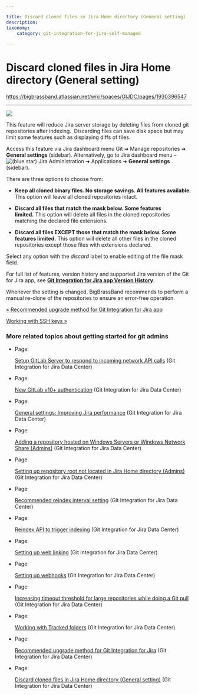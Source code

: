 ```yaml
---

title: Discard cloned files in Jira Home directory (General setting)
description:
taxonomy:
    category: git-integration-for-jira-self-managed

---
```


# Discard cloned files in Jira Home directory (General setting)

<https://bigbrassband.atlassian.net/wiki/spaces/GIJDC/pages/1930396547>

* * *

![](https://bigbrassband.atlassian.net/wiki/download/attachments/1930396547/gitserver-discard-cloned-files-gencfg.png?version=1&modificationDate=1630642798827&cacheVersion=1&api=v2)

This feature will reduce Jira server storage by deleting files from cloned git repositories after indexing.  Discarding files can save disk space but may limit some features such as displaying diffs of files.

Access this feature via Jira dashboard menu Git ➜ Manage repositories ➜ **General settings** (sidebar). Alternatively, go to Jira dashboard menu – ![(blue star)](/wiki/s/-1639011364/6452/8b4898d3c114827e64ec143b4fa79bb76a6cfa5b/_/images/icons/emoticons/star_blue.png) Jira Administration ➜ Applications ➜ **General settings** (sidebar).

There are three options to choose from:

*   **Keep all cloned binary files. No storage savings. All features available.** This option will leave all cloned repositories intact.
    
*   **Discard all files that match the mask below. Some features limited.** This option will delete all files in the cloned repositories matching the declared file extensions.
    
*   **Discard all files EXCEPT those that match the mask below. Some features limited.** This option will delete all other files in the cloned repositories except those files with extensions declared.
    

Select any option with the _discard_ label to enable editing of the file mask field.  

For full list of features, version history and supported Jira version of the Git for Jira app, see [**Git Integration for Jira app Version History**](https://marketplace.atlassian.com/plugins/com.xiplink.jira.git.jira_git_plugin/versions).

Whenever the setting is changed, BigBrassBand recommends to perform a manual re-clone of the repositories to ensure an error-free operation.

[« Recommended upgrade method for Git Integration for Jira app](/wiki/spaces/GIJDC/pages/1930396509/Recommended+upgrade+method+for+Git+Integration+for+Jira)

[Working with SSH keys »](/wiki/spaces/GIJDC/pages/1930396577/Working+with+SSH+keys)

### More related topics about getting started for git admins

*   Page:
    
    [Setup GitLab Server to respond to incoming network API calls](/wiki/spaces/GIJDC/pages/1930396193/Setup+GitLab+Server+to+respond+to+incoming+network+API+calls) (Git Integration for Jira Data Center)
    
*   Page:
    
    [New GitLab v10+ authentication](/wiki/spaces/GIJDC/pages/1930396211) (Git Integration for Jira Data Center)
    
*   Page:
    
    [General settings: Improving Jira performance](/wiki/spaces/GIJDC/pages/1930396229/General+settings%3A+Improving+Jira+performance) (Git Integration for Jira Data Center)
    
*   Page:
    
    [Adding a repository hosted on Windows Servers or Windows Network Share (Admins)](/wiki/spaces/GIJDC/pages/1930396287) (Git Integration for Jira Data Center)
    
*   Page:
    
    [Setting up repository root not located in Jira Home directory (Admins)](/wiki/spaces/GIJDC/pages/1930396317) (Git Integration for Jira Data Center)
    
*   Page:
    
    [Recommended reindex interval setting](/wiki/spaces/GIJDC/pages/1930396353/Recommended+reindex+interval+setting) (Git Integration for Jira Data Center)
    
*   Page:
    
    [Reindex API to trigger indexing](/wiki/spaces/GIJDC/pages/1930396333/Reindex+API+to+trigger+indexing) (Git Integration for Jira Data Center)
    
*   Page:
    
    [Setting up web linking](/wiki/spaces/GIJDC/pages/1930396395/Setting+up+web+linking) (Git Integration for Jira Data Center)
    
*   Page:
    
    [Setting up webhooks](/wiki/spaces/GIJDC/pages/1930396415/Setting+up+webhooks) (Git Integration for Jira Data Center)
    
*   Page:
    
    [Increasing timeout threshold for large repositories while doing a Git pull](/wiki/spaces/GIJDC/pages/1930396447/Increasing+timeout+threshold+for+large+repositories+while+doing+a+Git+pull) (Git Integration for Jira Data Center)
    
*   Page:
    
    [Working with Tracked folders](/wiki/spaces/GIJDC/pages/1930396479/Working+with+Tracked+folders) (Git Integration for Jira Data Center)
    
*   Page:
    
    [Recommended upgrade method for Git Integration for Jira](/wiki/spaces/GIJDC/pages/1930396509/Recommended+upgrade+method+for+Git+Integration+for+Jira) (Git Integration for Jira Data Center)
    
*   Page:
    
    [Discard cloned files in Jira Home directory (General setting)](/wiki/spaces/GIJDC/pages/1930396547) (Git Integration for Jira Data Center)